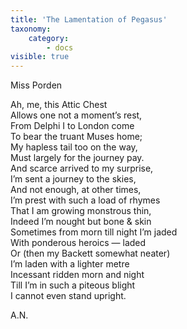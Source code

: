 ```yaml
---
title: 'The Lamentation of Pegasus'
taxonomy:
    category:
        - docs
visible: true
---
```


<div class="author">Miss Porden</div>

Ah, me, this Attic Chest  
Allows one not a moment’s rest,  
From Delphi I to London come  
To bear the truant Muses home;  
My hapless tail too on the way,  
Must largely for the journey pay.  
And scarce arrived to my surprise,  
I’m sent a journey to the skies,  
And not enough, at other times,  
I’m prest with such a load of rhymes  
That I am growing monstrous thin,  
Indeed I’m nought but bone & skin  
Sometimes from morn till night I’m jaded  
With ponderous heroics — laded  
Or (then my Backett somewhat neater)  
I’m laden with a lighter metre  
Incessant ridden morn and night  
Till I’m in such a piteous blight  
I cannot even stand upright.  
  
A.N.